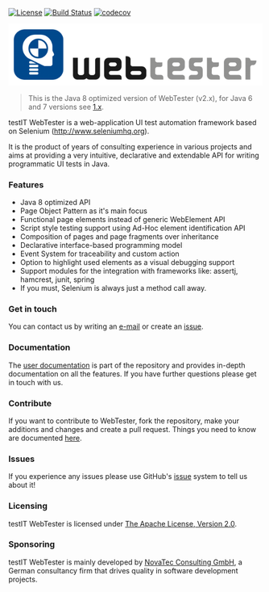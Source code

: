 [![License](https://img.shields.io/badge/License-Apache%20License%202.0-brightgreen.svg)](http://www.apache.org/licenses/LICENSE-2.0.txt)
[![Build Status](https://travis-ci.org/testIT-WebTester/webtester2-core.svg?branch=master)](https://travis-ci.org/testIT-WebTester/webtester2-core)
[![codecov](https://codecov.io/gh/testIT-WebTester/webtester2-core/branch/master/graph/badge.svg)](https://codecov.io/gh/testIT-WebTester/webtester2-core)

![testIT WebTester](documentation/images/logo-650x157.png)

> This is the Java 8 optimized version of WebTester (v2.x), for Java 6 and 7 versions see [1.x](https://github.com/testIT-WebTester/webtester-core).

testIT WebTester is a web-application UI test automation framework based on Selenium (http://www.seleniumhq.org).

It is the product of years of consulting experience in various projects and aims at providing a very intuitive, declarative and extendable API for writing programmatic UI tests in Java.

### Features
- Java 8 optimized API
- Page Object Pattern as it's main focus
- Functional page elements instead of generic WebElement API
- Script style testing support using Ad-Hoc element identification API
- Composition of pages and page fragments over inheritance
- Declarative interface-based programming model
- Event System for traceability and custom action
- Option to highlight used elements as a visual debugging support
- Support modules for the integration with frameworks like: assertj, hamcrest, junit, spring
- If you must, Selenium is always just a method call away.

### Get in touch
You can contact us by writing an [e-mail](mailto:webtester@novatec-gmbh.de) or create an [issue](https://github.com/testIT-WebTester/webtester2-core/issues).

### Documentation
The [user documentation](documentation/README.md) is part of the repository and provides in-depth documentation on all the features.
If you have further questions please get in touch with us.

### Contribute
If you want to contribute to WebTester, fork the repository, make your additions and changes and create a pull request.
Things you need to know are documented [here](https://github.com/testIT-WebTester/webtester2-core/wiki/Contribution).

### Issues
If you experience any issues please use GitHub's [issue](https://github.com/testIT-WebTester/webtester2-core/issues) system to tell us about it!

### Licensing
testIT WebTester is licensed under [The Apache License, Version 2.0](http://www.apache.org/licenses/LICENSE-2.0.txt).

### Sponsoring
testIT WebTester is mainly developed by [NovaTec Consulting GmbH](http://www.novatec-gmbh.de/), a German consultancy firm that drives quality in software development projects.
